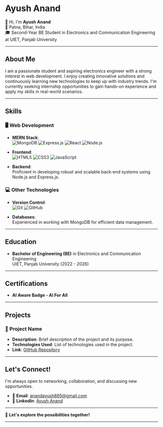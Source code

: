 # Ayush Anand

👋 Hi, I'm **Ayush Anand**  
📍 Patna, Bihar, India  
🎓 Second-Year BE Student in Electronics and Communication Engineering at UIET, Panjab University  

---

## About Me

I am a passionate student and aspiring electronics engineer with a strong interest in web development. I enjoy creating innovative solutions and continuously learning new technologies to keep up with industry trends. I'm currently seeking internship opportunities to gain hands-on experience and apply my skills in real-world scenarios.

---

## Skills

### 🖥️ Web Development

- **MERN Stack**:  
  ![MongoDB](https://img.shields.io/badge/-MongoDB-47A248?style=flat&logo=mongodb&logoColor=white) 
  ![Express.js](https://img.shields.io/badge/-Express.js-000000?style=flat&logo=express&logoColor=white) 
  ![React](https://img.shields.io/badge/-React-61DAFB?style=flat&logo=react&logoColor=white) 
  ![Node.js](https://img.shields.io/badge/-Node.js-339933?style=flat&logo=node.js&logoColor=white) 

- **Frontend**:  
  ![HTML5](https://img.shields.io/badge/-HTML5-E34F26?style=flat&logo=html5&logoColor=white) 
  ![CSS3](https://img.shields.io/badge/-CSS3-1572B6?style=flat&logo=css3&logoColor=white) 
  ![JavaScript](https://img.shields.io/badge/-JavaScript-F7DF1E?style=flat&logo=javascript&logoColor=black) 

- **Backend**:  
  Proficient in developing robust and scalable back-end systems using Node.js and Express.js.

### 💻 Other Technologies

- **Version Control**:  
  ![Git](https://img.shields.io/badge/-Git-F05032?style=flat&logo=git&logoColor=white) 
  ![GitHub](https://img.shields.io/badge/-GitHub-181717?style=flat&logo=github&logoColor=white)

- **Databases**:  
  Experienced in working with MongoDB for efficient data management.

---

## Education

- **Bachelor of Engineering (BE)** in Electronics and Communication Engineering  
  UIET, Panjab University (2022 - 2026)

---

## Certifications

- **AI Aware Badge - AI For All**

---

## Projects

### 📘 Project Name
- **Description**: Brief description of the project and its purpose.
- **Technologies Used**: List of technologies used in the project.
- **Link**: [GitHub Repository](#)

---

## Let's Connect!

I'm always open to networking, collaboration, and discussing new opportunities.

- 📧 **Email**: anandayush865@gmail.com
- 💼 **LinkedIn**: [Ayush Anand](https://www.linkedin.com/in/ayush-anand-566a3622b)

---

🚀 **Let's explore the possibilities together!**

---

